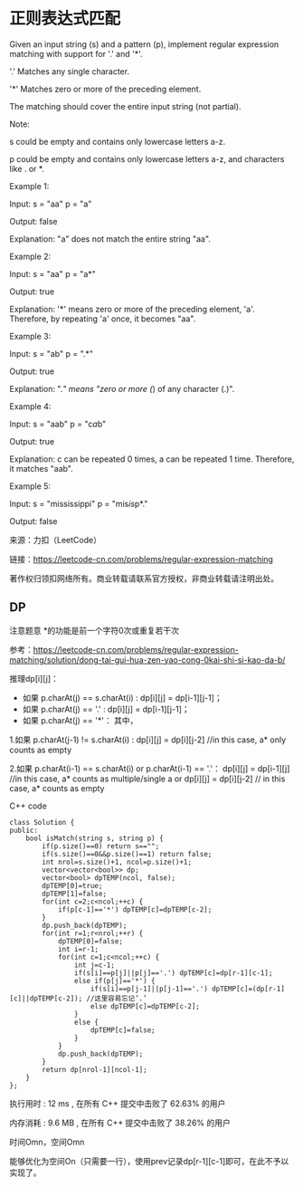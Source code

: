 # 正则表达式匹配
Given an input string (s) and a pattern (p), implement regular expression matching with support for '.' and '*'.

'.' Matches any single character.

'*' Matches zero or more of the preceding element.

The matching should cover the entire input string (not partial).

Note:

s could be empty and contains only lowercase letters a-z.

p could be empty and contains only lowercase letters a-z, and characters like . or *.

Example 1:

Input:
s = "aa"
p = "a"

Output: false

Explanation: "a" does not match the entire string "aa".

Example 2:

Input:
s = "aa"
p = "a*"

Output: true

Explanation: '*' means zero or more of the preceding element, 'a'. Therefore, by repeating 'a' once, it becomes "aa".

Example 3:

Input:
s = "ab"
p = ".*"

Output: true

Explanation: ".*" means "zero or more (*) of any character (.)".

Example 4:

Input:
s = "aab"
p = "c*a*b"

Output: true

Explanation: c can be repeated 0 times, a can be repeated 1 time. Therefore, it matches "aab".

Example 5:

Input:
s = "mississippi"
p = "mis*is*p*."

Output: false

来源：力扣（LeetCode）

链接：https://leetcode-cn.com/problems/regular-expression-matching

著作权归领扣网络所有。商业转载请联系官方授权，非商业转载请注明出处。

## DP

注意题意 *的功能是前一个字符0次或重复若干次

参考：https://leetcode-cn.com/problems/regular-expression-matching/solution/dong-tai-gui-hua-zen-yao-cong-0kai-shi-si-kao-da-b/

推理dp[i][j]：

- 如果 p.charAt(j) == s.charAt(i) : dp[i][j] = dp[i-1][j-1]；
- 如果 p.charAt(j) == '.' : dp[i][j] = dp[i-1][j-1]；
- 如果 p.charAt(j) == '*'：
其中，

1.如果 p.charAt(j-1) != s.charAt(i) : dp[i][j] = dp[i][j-2] //in this case, a* only counts as empty

2.如果 p.charAt(i-1) == s.charAt(i) or p.charAt(i-1) == '.'：
dp[i][j] = dp[i-1][j] //in this case, a* counts as multiple/single a
or dp[i][j] = dp[i][j-2] // in this case, a* counts as empty

C++ code
```
class Solution {
public:
    bool isMatch(string s, string p) {
        if(p.size()==0) return s=="";
        if(s.size()==0&&p.size()==1) return false;
        int nrol=s.size()+1, ncol=p.size()+1;
        vector<vector<bool>> dp;
        vector<bool> dpTEMP(ncol, false);
        dpTEMP[0]=true;
        dpTEMP[1]=false;
        for(int c=2;c<ncol;++c) {
            if(p[c-1]=='*') dpTEMP[c]=dpTEMP[c-2];
        }
        dp.push_back(dpTEMP);
        for(int r=1;r<nrol;++r) {
            dpTEMP[0]=false;
            int i=r-1;
            for(int c=1;c<ncol;++c) {
                int j=c-1;
                if(s[i]==p[j]||p[j]=='.') dpTEMP[c]=dp[r-1][c-1];
                else if(p[j]=='*') {
                    if(s[i]==p[j-1]||p[j-1]=='.') dpTEMP[c]=(dp[r-1][c]||dpTEMP[c-2]); //这里容易忘记’.’
                    else dpTEMP[c]=dpTEMP[c-2];
                }
                else {
                    dpTEMP[c]=false;
                }
            }
            dp.push_back(dpTEMP);
        }
        return dp[nrol-1][ncol-1];
    }
};
```
执行用时 :
12 ms
, 在所有 C++ 提交中击败了
62.63%
的用户

内存消耗 :
9.6 MB
, 在所有 C++ 提交中击败了
38.26%
的用户

时间Omn，空间Omn

能够优化为空间On（只需要一行），使用prev记录dp[r-1][c-1]即可，在此不予以实现了。
